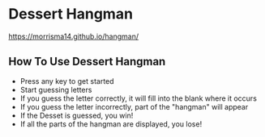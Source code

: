 # Dessert Hangman
https://morrisma14.github.io/hangman/

## How To Use Dessert Hangman

- Press any key to get started
- Start guessing letters
- If you guess the letter correctly, it will fill into the blank where it occurs
- If you guess the letter incorrectly, part of the "hangman" will appear
- If the Desset is guessed, you win!
- If all the parts of the hangman are displayed, you lose!

